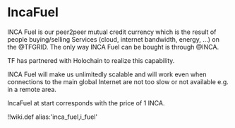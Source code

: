 # IncaFuel

INCA Fuel is our peer2peer mutual credit currency which is the result of people buying/selling Services (cloud, internet bandwidth, energy, …) on the @TFGRID. 
The only way INCA Fuel can be bought is through @INCA. 

TF has partnered with Holochain to realize this capability. 

INCA Fuel will make us unlimitedly scalable and will work even when connections to the main global Internet are not too slow or not available e.g. in a remote area.

IncaFuel at start corresponds with the price of 1 INCA.

!!wiki.def alias:'inca_fuel,i_fuel' 